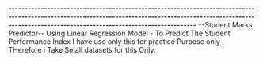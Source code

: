 **------------------------------------------------------------------------------------------------------------------------------------------------------------------------------------------------------------------**
--Student Marks Predictor--
Using Linear Regression Model - To Predict The Student Performance Index 
I have use only this for practice Purpose only , THerefore i Take Small datasets for this Only.
